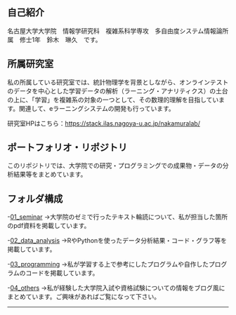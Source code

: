 ## 自己紹介

名古屋大学大学院　情報学研究科　複雑系科学専攻　多自由度システム情報論所属　修士1年　鈴木　琳久　です。

## 所属研究室

私の所属している研究室では、統計物理学を背景としながら、オンラインテストのデータを中心とした学習データの解析（ラーニング・アナリティクス）の土台の上に、「学習」を複雑系の対象の一つとして、その数理的理解を目指しています。関連して、eラーニングシステムの開発も行っています。<br>

研究室HPはこちら：https://stack.ilas.nagoya-u.ac.jp/nakamuralab/

## ポートフォリオ・リポジトリ

このリポジトリでは、大学院での研究・プログラミングでの成果物・データの分析結果等をまとめています。

## フォルダ構成
-[01_seminar](01_seminar/) 
→大学院のゼミで行ったテキスト輪読について、私が担当した箇所のpdf資料を掲載しています。<br>

-[02_data_analysis](02_data_analysis/)
→RやPythonを使ったデータ分析結果・コード・グラフ等を掲載しています。

-[03_programming](03_programming/) 
→私が学習する上で参考にしたプログラムや自作したプログラムのコードを掲載しています。

-[04_others](04_others/)
→私が経験した大学院入試や資格試験についての情報をブログ風にまとめています。ご興味があればご覧になって下さい。

---
